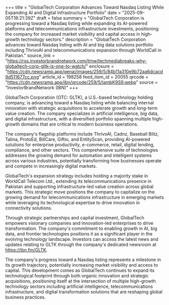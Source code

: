 +++
title = "GlobalTech Corporation Advances Toward Nasdaq Listing While Expanding AI and Digital Infrastructure Portfolio"
date = "2025-09-05T18:21:39Z"
draft = false
summary = "GlobalTech Corporation is progressing toward a Nasdaq listing while expanding its AI-powered platforms and telecommunications infrastructure investments, positioning the company for increased market visibility and capital access in high-growth technology sectors."
description = "GlobalTech Corporation advances toward Nasdaq listing with AI and big data solutions portfolio including ThrivoAI and telecommunications expansion through WorldCall in Pakistan."
source_link = "https://rss.investorbrandnetwork.com/tmw/techmediabreaks-why-globaltech-corp-gltk-is-one-to-watch/"
enclosure = "https://cdn.newsramp.app/genai/images/259/5/84b11a310e9b72aa6dcacd9d511677cc.png"
article_id = 198258
feed_item_id = 20055
qrcode = "https://cdn.newsramp.app/ibn/qrcode/259/5/lambK9S9.webp"
source = "InvestorBrandNetwork (IBN)"
+++

<p>GlobalTech Corporation (OTC: GLTK), a U.S.-based technology holding company, is advancing toward a Nasdaq listing while balancing internal innovation with strategic acquisitions to accelerate growth and long-term value creation. The company specializes in artificial intelligence, big data, and digital infrastructure, with a diversified portfolio spanning multiple high-growth domains that are critical to modern business operations.</p><p>The company's flagship platforms include ThrivoAI, Cadnz, Baseball Blitz, Talina, ProtoEd, BillCare, Giftio, and EntityScan, providing AI-powered solutions for enterprise productivity, e-commerce, retail, digital lending, compliance, and other sectors. This comprehensive suite of technologies addresses the growing demand for automation and intelligent systems across various industries, potentially transforming how businesses operate and compete in increasingly digital markets.</p><p>GlobalTech's expansion strategy includes holding a majority stake in WorldCall Telecom Ltd., extending its telecommunications presence in Pakistan and supporting infrastructure-led value creation across global markets. This strategic move positions the company to capitalize on the growing demand for telecommunications infrastructure in emerging markets while leveraging its technological expertise to drive innovation in connectivity solutions.</p><p>Through strategic partnerships and capital investment, GlobalTech empowers visionary companies and innovation-led enterprises to drive transformation. The company's commitment to enabling growth in AI, big data, and frontier technologies positions it as a significant player in the evolving technology landscape. Investors can access the latest news and updates relating to GLTK through the company's dedicated newsroom at <a href="https://ibn.fm/GLTK" rel="nofollow" target="_blank">https://ibn.fm/GLTK</a>.</p><p>The company's progress toward a Nasdaq listing represents a milestone in its growth trajectory, potentially increasing market visibility and access to capital. This development comes as GlobalTech continues to expand its technological footprint through both organic innovation and strategic acquisitions, positioning itself at the intersection of multiple high-growth technology sectors including artificial intelligence, telecommunications infrastructure, and digital transformation solutions that are reshaping global business practices.</p>